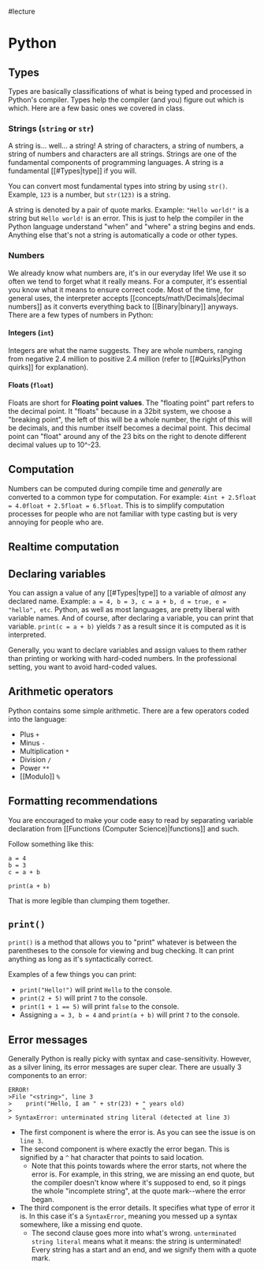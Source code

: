 #lecture
# Python

## Types
Types are basically classifications of what is being typed and processed in Python's compiler. Types help the compiler (and you) figure out which is which. Here are a few basic ones we covered in class.
### Strings (`string` or `str`)
A string is... well... a string! A string of characters, a string of numbers, a string of numbers and characters are all strings. Strings are one of the fundamental components of programming languages. A string is a fundamental [[#Types|type]] if you will.

You can convert most fundamental types into string by using `str()`. Example, `123` is a number, but `str(123)` is a string.

A string is denoted by a pair of quote marks. Example: `"Hello world!"` is a string but `Hello world!` is an error. This is just to help the compiler in the Python language understand "when" and "where" a string begins and ends. Anything else that's not a string is automatically a code or other types.
### Numbers
We already know what numbers are, it's in our everyday life! We use it so often we tend to forget what it really means. For a computer, it's essential you know what it means to ensure correct code. Most of the time, for general uses, the interpreter accepts [[concepts/math/Decimals|decimal numbers]] as it converts everything back to [[Binary|binary]] anyways. There are a few types of numbers in Python:
#### Integers (`int`)
Integers are what the name suggests. They are whole numbers, ranging from negative 2.4 million to positive 2.4 million (refer to [[#Quirks|Python quirks]] for explanation). 
#### Floats (`float`)
Floats are short for **Floating point values**. The "floating point" part refers to the decimal point. It "floats" because in a 32bit system, we choose a "breaking point", the left of this will be a whole number, the right of this will be decimals, and this number itself becomes a decimal point. This decimal point can "float" around any of the 23 bits on the right to denote different decimal values up to 10^-23.
## Computation
Numbers can be computed during compile time and *generally* are converted to a common type for computation. For example: `4int + 2.5float = 4.0float + 2.5float = 6.5float`. This is to simplify computation processes for people who are not familiar with type casting but is very annoying for people who are. 
## Realtime computation

## Declaring variables
You can assign a value of any [[#Types|type]] to a variable of *almost* any declared name. Example: `a = 4, b = 3, c = a + b, d = true, e = "hello", etc`. Python, as well as most languages, are pretty liberal with variable names. And of course, after declaring a variable, you can print that variable. `print(c = a + b)` yields `7` as a result since it is computed as it is interpreted.

Generally, you want to declare variables and assign values to them rather than printing or working with hard-coded numbers. In the professional setting, you want to avoid hard-coded values.
## Arithmetic operators
Python contains some simple arithmetic. There are a few operators coded into the language:
- Plus `+`
- Minus `-`
- Multiplication `*`
- Division `/`
- Power `**`
- [[Modulo]] `%`
## Formatting recommendations
You are encouraged to make your code easy to read by separating variable declaration from [[Functions (Computer Science)|functions]] and such.

Follow something like this:
```
a = 4
b = 3
c = a + b

print(a + b)
```
That is more legible than clumping them together.
## `print()`
`print()` is a method that allows you to "print" whatever is between the parentheses to the console for viewing and bug checking. It can print anything as long as it's syntactically correct.

Examples of a few things you can print:
- `print("Hello!")` will print `Hello` to the console.
- `print(2 + 5)` will print `7` to the console.
- `print(1 + 1 == 5)` will print `false` to the console.
- Assigning `a = 3, b = 4` and `print(a + b)` will print `7` to the console.
## Error messages
Generally Python is really picky with syntax and case-sensitivity. However, as a silver lining, its error messages are super clear. There are usually 3 components to an error:
```
ERROR!
>File "<string>", line 3
>    print("Hello, I am " + str(23) + " years old)
>                                     ^
> SyntaxError: unterminated string literal (detected at line 3)
```
- The first component is where the error is. As you can see the issue is on `line 3`.
- The second component is where exactly the error began. This is signified by a `^` hat character that points to said location. 
	- Note that this points towards where the error starts, not where the error is. For example, in this string, we are missing an end quote, but the compiler doesn't know where it's supposed to end, so it pings the whole "incomplete string", at the quote mark--where the error began.
- The third component is the error details. It specifies what type of error it is. In this case it's a `SyntaxError`, meaning you messed up a syntax somewhere, like a missing end quote.
	- The second clause goes more into what's wrong. `unterminated string literal` means what it means: the string is unterminated! Every string has a start and an end, and we signify them with a quote mark.